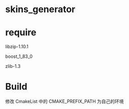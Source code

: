 # skins_generator

# require

libzip-1.10.1

boost_1_83_0

zlib-1.3

# Build

修改 CmakeList 中的 CMAKE_PREFIX_PATH 为自己的环境
